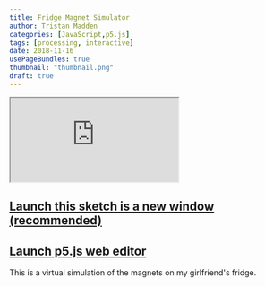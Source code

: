 ```yaml
---
title: Fridge Magnet Simulator
author: Tristan Madden
categories: [JavaScript,p5.js]
tags: [processing, interactive]
date: 2018-11-16
usePageBundles: true
thumbnail: "thumbnail.png"
draft: true
---
```


<div class="iframe-wrapper-1-1">
    <iframe src="https://editor.p5js.org/Berkanan/full/pSyWHc2uj"></iframe>
</div>

<h2><a href="https://editor.p5js.org/Berkanan/full/pSyWHc2uj" target="_blank">Launch this sketch is a new window (recommended)</a></h2>

<h2><a href="https://editor.p5js.org/Berkanan/sketches/pSyWHc2uj">Launch p5.js web editor</a></h2>

This is a virtual simulation of the magnets on my girlfriend's fridge.
